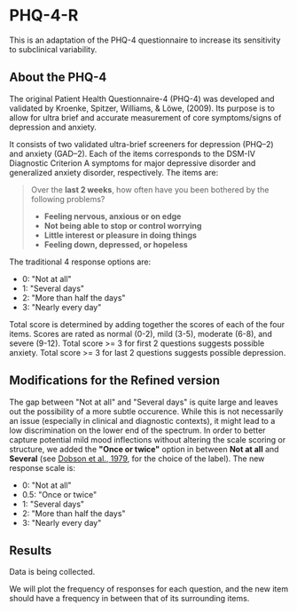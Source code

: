 # PHQ-4-R

This is an adaptation of the PHQ-4 questionnaire to increase its sensitivity to subclinical variability.

## About the PHQ-4

The original Patient Health Questionnaire-4 (PHQ-4) was developed and validated by Kroenke, Spitzer, Williams, & Löwe, (2009). Its purpose is to allow for ultra brief and accurate measurement of core symptoms/signs of depression and anxiety.

It consists of two validated ultra-brief screeners for depression (PHQ–2) and anxiety (GAD–2). Each of the items corresponds to the DSM-IV Diagnostic Criterion A symptoms for major depressive disorder and generalized anxiety disorder, respectively. The items are:

> Over the **last 2 weeks**, how often have you been bothered by the following problems?
> 
>   - **Feeling nervous, anxious or on edge**
>   - **Not being able to stop or control worrying**
>   - **Little interest or pleasure in doing things**
>   - **Feeling down, depressed, or hopeless**

The traditional 4 response options are:

- 0: "Not at all"
- 1: "Several days"
- 2: "More than half the days"
- 3: "Nearly every day"

Total score is determined by adding together the scores of each of the four items. Scores are rated as normal (0-2), mild (3-5), moderate (6-8), and severe (9-12). Total score >= 3 for first 2 questions suggests possible anxiety. Total score >= 3 for last 2 questions suggests possible depression. 


## Modifications for the Refined version

The gap between "Not at all" and "Several days" is quite large and leaves out the possibility of a more subtle occurence. While this is not necessarily an issue (especially in clinical and diagnostic contexts), it might lead to a low discrimination on the lower end of the spectrum. In order to better capture potential mild mood inflections without altering the scale scoring or structure, we added the **"Once or twice"** option in between **Not at all** and **Several** (see [Dobson et al., 1979](https://journals.sagepub.com/doi/abs/10.2466/pms.1979.49.2.575), for the choice of the label). The new response scale is:

- 0: "Not at all"
- 0.5: "Once or twice"
- 1: "Several days"
- 2: "More than half the days"
- 3: "Nearly every day"


## Results

Data is being collected. 

We will plot the frequency of responses for each question, and the new item should have a frequency in between that of its surrounding items.
